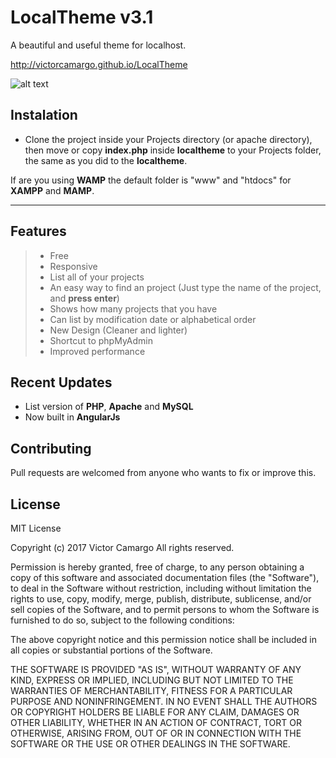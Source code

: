 LocalTheme v3.1
==============
A beautiful and useful theme for localhost.

http://victorcamargo.github.io/LocalTheme


![alt text](http://victorcamargo.github.io/preview.png)

Instalation
-----------
- Clone the project inside your Projects directory (or apache directory), then move or copy **index.php** inside **localtheme** to your Projects folder, the same as you did to the **localtheme**.

If are you using **WAMP** the default folder is "www" and "htdocs" for **XAMPP** and **MAMP**.

----------
Features
--------

> - Free
> - Responsive
> - List all of your projects
> - An easy way to find an project (Just type the name of the project, and **press enter**)
> - Shows how many projects that you have
> - Can list by modification date or alphabetical order
> - New Design (Cleaner and lighter)
> - Shortcut to phpMyAdmin
> - Improved performance

Recent Updates
-------------------------------
- List version of **PHP**, **Apache** and **MySQL**
- Now built in **AngularJs**

## Contributing
Pull requests are welcomed from anyone who wants to fix or improve this.

## License
MIT License

Copyright (c) 2017 Victor Camargo All rights reserved.

Permission is hereby granted, free of charge, to any person obtaining a copy
of this software and associated documentation files (the "Software"), to deal
in the Software without restriction, including without limitation the rights
to use, copy, modify, merge, publish, distribute, sublicense, and/or sell
copies of the Software, and to permit persons to whom the Software is
furnished to do so, subject to the following conditions:

The above copyright notice and this permission notice shall be included in all
copies or substantial portions of the Software.

THE SOFTWARE IS PROVIDED "AS IS", WITHOUT WARRANTY OF ANY KIND, EXPRESS OR
IMPLIED, INCLUDING BUT NOT LIMITED TO THE WARRANTIES OF MERCHANTABILITY,
FITNESS FOR A PARTICULAR PURPOSE AND NONINFRINGEMENT. IN NO EVENT SHALL THE
AUTHORS OR COPYRIGHT HOLDERS BE LIABLE FOR ANY CLAIM, DAMAGES OR OTHER
LIABILITY, WHETHER IN AN ACTION OF CONTRACT, TORT OR OTHERWISE, ARISING FROM,
OUT OF OR IN CONNECTION WITH THE SOFTWARE OR THE USE OR OTHER DEALINGS IN THE
SOFTWARE.
